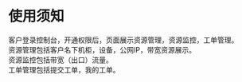 # 使用须知
客户登录控制台，开通权限后，页面展示资源管理，资源监控，工单管理。<br>
资源管理包括客户名下机柜，设备，公网IP，带宽资源展示。<br>
资源监控包括带宽（出口）流量。<br>
工单管理包括提交工单，我的工单。
